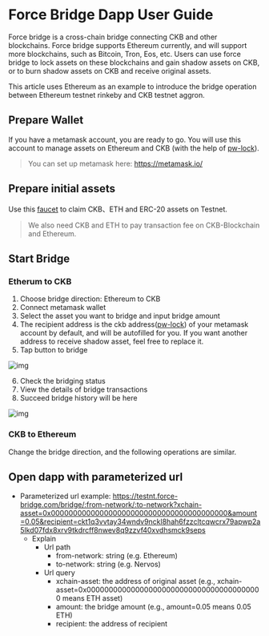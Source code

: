 # Force Bridge Dapp User Guide

Force bridge is a cross-chain bridge connecting CKB and other blockchains. Force bridge supports Ethereum currently, and will support more blockchains, such as Bitcoin, Tron, Eos, etc. Users can use force bridge to lock assets on these blockchains and gain shadow assets on CKB, or to burn shadow assets on CKB and receive original assets.

This article uses Ethereum as an example to introduce the bridge operation between Ethereum testnet rinkeby and CKB testnet aggron.

## Prepare Wallet

If you have a metamask account, you are ready to go. You will use this account to manage assets on Ethereum and CKB (with the help of [pw-lock](https://github.com/lay2dev/pw-lock)).

> You can set up metamask here: https://metamask.io/

## Prepare initial assets

Use this [faucet](https://gliaswap-faucet-rinkeby.ckbapp.dev/) to claim CKB、ETH and ERC-20 assets on Testnet. 

> We also need CKB and ETH to pay transaction fee on CKB-Blockchain and Ethereum.

## Start Bridge

### Etherum to CKB

1. Choose bridge direction: Ethereum to CKB
2. Connect metamask wallet
3. Select the asset you want to bridge and input bridge amount
4. The recipient address is the ckb address([pw-lock](https://github.com/lay2dev/pw-lock)) of your metamask account by default, and will be autofilled for you. If you want another address to receive shadow asset, feel free to replace it.
5. Tap button to bridge

![img](./assets/dapp-user-guide-1.png)

6. Check the bridging status
7. View the details of bridge transactions
8. Succeed bridge history will be here

![img](./assets/dapp-user-guide-2.png)


### CKB to Ethereum

Change the bridge direction, and the following operations are similar.

## Open dapp with parameterized url

- Parameterized url example: https://testnt.force-bridge.com/bridge/:from-network/:to-network?xchain-asset=0x0000000000000000000000000000000000000000&amount=0.05&recipient=ckt1q3vvtay34wndv9nckl8hah6fzzcltcqwcrx79apwp2a5lkd07fdx8xrv9tkdrcff8nwev8q9zzvf40xvdhsmck9seps
  - Explain
    - Url path
      - from-network: string (e.g. Ethereum)
      - to-network: string (e.g. Nervos)
    - Url query
      - xchain-asset: the address of original asset (e.g.,  xchain-asset=0x0000000000000000000000000000000000000000 means ETH asset)
      - amount: the bridge amount (e.g., amount=0.05 means 0.05 ETH)
      - recipient: the address of recipient
